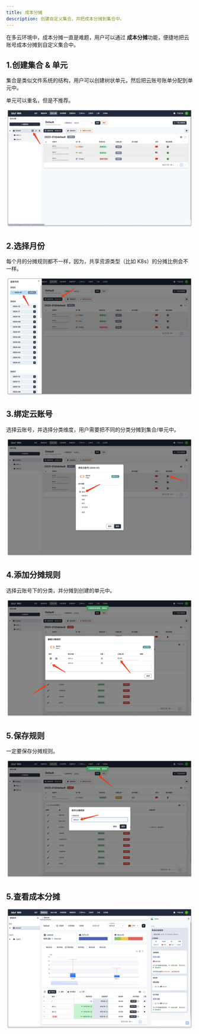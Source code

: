 ```yaml
---
title: 成本分摊
description: 创建自定义集合，并把成本分摊到集合中。
---
```


在多云环境中，成本分摊一直是难题，用户可以通过 **成本分摊**功能，便捷地把云账号成本分摊到自定义集合中。

## 1.创建集合 & 单元
集合是类似文件系统的结构，用户可以创建树状单元，然后把云账号账单分配到单元中。

单元可以重名，但是不推荐。

![创建集合 & 单元](assets/showback/create-unit.png)

## 2.选择月份
每个月的分摊规则都不一样，因为，共享资源类型（比如 K8s）的分摊比例会不一样。

![选择月份](assets/showback/select-month.png)

## 3.绑定云账号
选择云账号，并选择分类维度，用户需要把不同的分类分摊到集合/单元中。

![绑定云账号](assets/showback/bind-account.png)

## 4.添加分摊规则
选择云账号下的分类，并分摊到创建的单元中。

![添加分摊规则](assets/showback/map-group.png)

## 5.保存规则
一定要保存分摊规则。

![保存规则](assets/showback/save-ruleset.png)

## 5.查看成本分摊
![查看成本分摊](assets/showback/showback.png)

